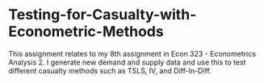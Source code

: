 # Testing-for-Casualty-with-Econometric-Methods
This assignment relates to my 8th assignment in Econ 323 - Econometrics Analysis 2. I generate new demand and supply data and use this to test different casualty methods such as TSLS, IV, and Diff-In-Diff.

